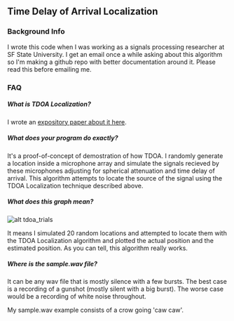 ## Time Delay of Arrival Localization

### Background Info

I wrote this code when I was working as a signals processing researcher at SF State University.  I get an email once a while asking about this algorithm so I'm making a github repo with better documentation around it.  Please read this before emailing me.

### FAQ

##### What is TDOA Localization?

I wrote an [expository paper about it here](http://www.ocf.berkeley.edu/~stevenli/programming_files/TDOA_Acoustic_Localization.pdf.pdf).

##### What does your program do exactly?

It's a proof-of-concept of demostration of how TDOA.  I randomly generate a location inside a microphone array and simulate the signals recieved by these microphones adjusting for spherical attenuation and time delay of arrival.  This algorithm attempts to locate the source of the signal using the TDOA Localization technique described above.

##### What does this graph mean?

![alt tdoa_trials](http://www.ocf.berkeley.edu/~stevenli/programming_files/TDOA_20trials_1.jpg)

It means I simulated 20 random locations and attempted to locate them with the TDOA Localization algorithm and plotted the actual position and the estimated position.  As you can tell, this algorithm really works.


##### Where is the sample.wav file?

It can be any wav file that is mostly silence with a few bursts.  The best case is a recording of a gunshot (mostly silent with a big burst).  The worse case would be a recording of white noise throughout.

My sample.wav example consists of a crow going 'caw caw'.